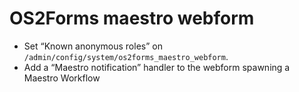 # OS2Forms maestro webform

* Set “Known anonymous roles” on `/admin/config/system/os2forms_maestro_webform`.
* Add a “Maestro notification” handler to the webform spawning a Maestro Workflow
